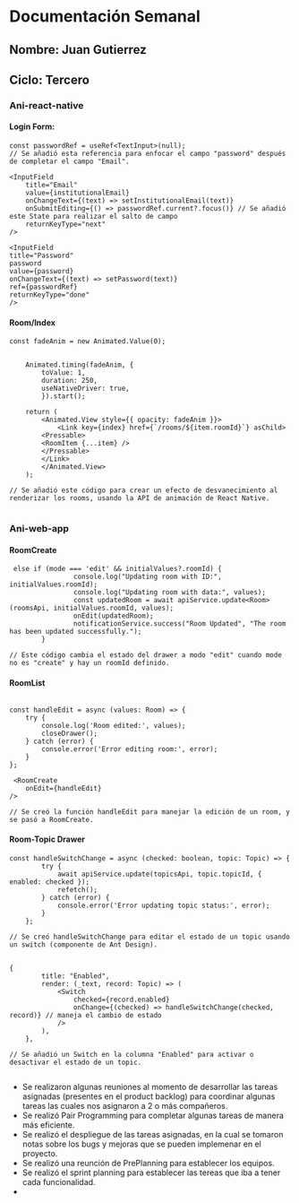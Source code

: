 # Documentación Semanal

## Nombre: Juan Gutierrez
## Ciclo: Tercero

### Ani-react-native

#### Login Form:

```
const passwordRef = useRef<TextInput>(null);
// Se añadió esta referencia para enfocar el campo "password" después de completar el campo "Email".

<InputField
    title="Email"
    value={institutionalEmail}
    onChangeText={(text) => setInstitutionalEmail(text)}
    onSubmitEditing={() => passwordRef.current?.focus()} // Se añadió este State para realizar el salto de campo
    returnKeyType="next" 
/>
                    
<InputField
title="Password"
password
value={password}
onChangeText={(text) => setPassword(text)}
ref={passwordRef} 
returnKeyType="done" 
/>

```

#### Room/Index

```
const fadeAnim = new Animated.Value(0); 
                            
                        
    Animated.timing(fadeAnim, {
        toValue: 1, 
        duration: 250, 
        useNativeDriver: true,
        }).start();

    return (
        <Animated.View style={{ opacity: fadeAnim }}>
            <Link key={index} href={`/rooms/${item.roomId}`} asChild>
        <Pressable>
        <RoomItem {...item} />
        </Pressable>
        </Link>
        </Animated.View>
    );

// Se añadió este código para crear un efecto de desvanecimiento al renderizar los rooms, usando la API de animación de React Native.


```

### Ani-web-app

#### RoomCreate

```
 else if (mode === 'edit' && initialValues?.roomId) {
                console.log("Updating room with ID:", initialValues.roomId); 
                console.log("Updating room with data:", values); 
                const updatedRoom = await apiService.update<Room>(roomsApi, initialValues.roomId, values);
                onEdit(updatedRoom);
                notificationService.success("Room Updated", "The room has been updated successfully.");
        }

// Este código cambia el estado del drawer a modo "edit" cuando mode no es "create" y hay un roomId definido.

```
#### RoomList

```

const handleEdit = async (values: Room) => {
    try {
        console.log('Room edited:', values);
        closeDrawer();
    } catch (error) {
        console.error('Error editing room:', error);
    }
};

 <RoomCreate
    onEdit={handleEdit} 
/>

// Se creó la función handleEdit para manejar la edición de un room, y se pasó a RoomCreate.

```

#### Room-Topic Drawer

```
const handleSwitchChange = async (checked: boolean, topic: Topic) => {
        try {
            await apiService.update(topicsApi, topic.topicId, { enabled: checked });
            refetch();
        } catch (error) {
            console.error('Error updating topic status:', error);
        }
    };

// Se creó handleSwitchChange para editar el estado de un topic usando un switch (componente de Ant Design).

```

```

{
        title: "Enabled",
        render: (_text, record: Topic) => (
            <Switch
                checked={record.enabled}
                onChange={(checked) => handleSwitchChange(checked, record)} // maneja el cambio de estado
            />
        ),
    },

// Se añadió un Switch en la columna "Enabled" para activar o desactivar el estado de un topic.


```

- Se realizaron algunas reuniones al momento de desarrollar las tareas asignadas (presentes en el product backlog) para coordinar algunas tareas las cuales nos asignaron a 2 o más compañeros.
- Se realizó Pair Programming para completar algunas tareas de manera más eficiente.
- Se realizó el despliegue de las tareas asignadas, en la cual se tomaron notas sobre los bugs y mejoras que se pueden implemenar en el proyecto.
- Se realizó una reunción de PrePlanning para establecer los equipos.
- Se realizó el sprint planning para establecer las tereas que iba a tener cada funcionalidad.
- 
